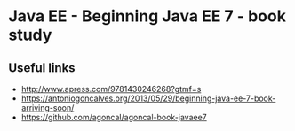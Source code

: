 # Java EE - Beginning Java EE 7 - book study

## Useful links
* http://www.apress.com/9781430246268?gtmf=s
* https://antoniogoncalves.org/2013/05/29/beginning-java-ee-7-book-arriving-soon/
* https://github.com/agoncal/agoncal-book-javaee7